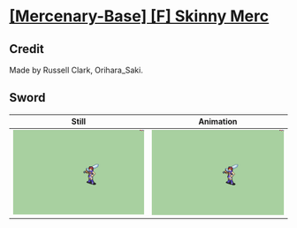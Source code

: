 # [\[Mercenary-Base\] \[F\] Skinny Merc](../)

## Credit

Made by Russell Clark, Orihara_Saki.
	
## Sword

| Still | Animation |
| :---: | :-------: |
| ![Sword still](./Sword_000.png) | ![Sword animation](./Sword.gif) |
